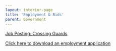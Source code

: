 ```yaml
---
layout: interior-page
title: 'Employment & Bids'
parent: Government
---
```


[Job Posting: Crossing Guards](https://storage.googleapis.com/static.rutherford-nj.com/finance/Employment/Hiring%20Crossing%20Guards%202021%20Alternate.pdf)

[Click here to download an employment application](https://storage.googleapis.com/static.rutherford-nj.com/borough-clerk/permits-licenses/Employment%20Application%20REVISED.pdf)

